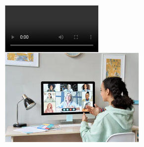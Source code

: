 <video controls="true" title="fdsdfssdf" data-name="" class="file-ident init-resize" id="yui_3_17_2_1_1693396390482_5421"><source src="https://user-images.githubusercontent.com/13440061/129455220-23fa27a2-c8f0-4953-b291-b4893959d5d9.mp4">https://user-images.githubusercontent.com/13440061/129455220-23fa27a2-c8f0-4953-b291-b4893959d5d9.mp4</video>
![25](25.jpg)
